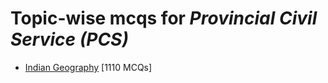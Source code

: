 # Topic-wise mcqs for *Provincial Civil Service (PCS)*

- [Indian Geography](https://mcqmate.com/topic/indian-geography) [1110 MCQs]
